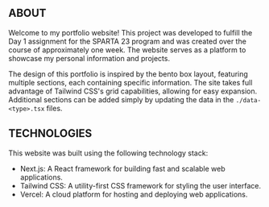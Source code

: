 ## ABOUT
Welcome to my portfolio website! This project was developed to fulfill the Day 1 assignment for the SPARTA 23 program and was created over the course of approximately one week. The website serves as a platform to showcase my personal information and projects.

The design of this portfolio is inspired by the bento box layout, featuring multiple sections, each containing specific information. The site takes full advantage of Tailwind CSS's grid capabilities, allowing for easy expansion. Additional sections can be added simply by updating the data in the `./data-<type>.tsx` files.

## TECHNOLOGIES
This website was built using the following technology stack:

- Next.js: A React framework for building fast and scalable web applications.
- Tailwind CSS: A utility-first CSS framework for styling the user interface.
- Vercel: A cloud platform for hosting and deploying web applications.
